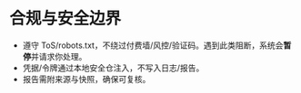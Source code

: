 # 合规与安全边界
- 遵守 ToS/robots.txt，不绕过付费墙/风控/验证码。遇到此类阻断，系统会**暂停**并请求你处理。
- 凭据/令牌通过本地安全仓注入，不写入日志/报告。
- 报告需附来源与快照，确保可复核。
